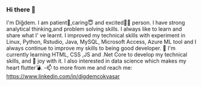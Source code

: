 ### Hi there 👋
I'm Diğdem. I am patient:muscle:,caring:innocent: and excited:ok_woman: person. I have strong analytical thinking,and problem solving skills. I always like to learn and share what I' ve learnt.
I improved my technical skills with experiment in Linux, Python, Rstudio, Java, MySQL, Microsoft Access, Azure ML tool and I always continue to improve my skills to being good developer.
🌱 I'm currently learning HTML, CSS ,JS and .Net Core to develop my technical skills, and :tada: joy with it. I also interested in data science which makes my heart flutter:bomb:.
-📫 to more from me and reach me: https://www.linkedin.com/in/digdemcokyasar

<!--
**dodididop/dodididop** is a ✨ _special_ ✨ repository because its `README.md` (this file) appears on your GitHub profile.

Here are some ideas to get you started:

- 🔭 I’m currently working on ...
- 🌱 I’m currently learning ...
- 👯 I’m looking to collaborate on ...
- 🤔 I’m looking for help with ...
- 💬 Ask me about ...
- 📫 How to reach me: ...
- 😄 Pronouns: ...
- ⚡ Fun fact: ...
-->
